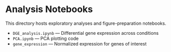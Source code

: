 # Analysis Notebooks

This directory hosts exploratory analyses and figure-preparation notebooks. 

* `DGE_analysis.ipynb` — Differential gene expression across conditions
* `PCA.ipynb` — PCA plotting code
* `gene_expression` — Normalized expression for genes of interest
